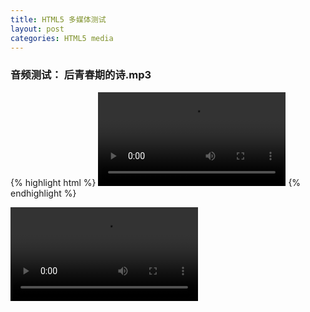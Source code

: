 ```yaml
---
title: HTML5 多媒体测试
layout: post
categories: HTML5 media
---
```


### 音频测试： 后青春期的诗.mp3
    
{% highlight html %}
<video controls>
    <source src="/assets/media/m1.mp3" >
</video>
{% endhighlight %}
    
<video controls>
    <source src="/assets/media/m1.mp3" >
</video>